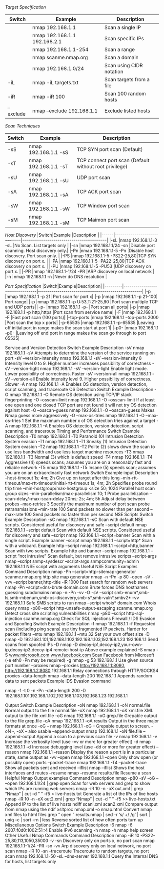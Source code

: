 _Target Specification_

|Switch  |Example                     |Description             |
|--------|----------------------------|------------------------|
|        |nmap 192.168.1.1            |Scan a single IP        |
|        |nmap 192.168.1.1 192.168.2.1|Scan specific IPs       |
|        |nmap 192.168.1.1-254        |Scan a range            |
|        |nmap scanme.nmap.org        |Scan a domain           |
|        |nmap 192.168.1.0/24         |Scan using CIDR notation|
|-iL     |nmap -iL targets.txt        |Scan targets from a file|
|-iR     |nmap -iR 100                |Scan 100 random hosts   |
|–exclude|nmap –exclude 192.168.1.1   |Exclude listed hosts    |


_Scan Techniques_

|Switch |Example              |Description                                           |
|-------|---------------------|------------------------------------------------------|
|-sS    |nmap 192.168.1.1 -sS |TCP SYN port scan (Default)                           |
|-sT    |nmap 192.168.1.1 -sT |TCP connect port scan (Default without root privilege)|
|-sU    |nmap 192.168.1.1 -sU |UDP port scan                                         |
|-sA    |nmap 192.168.1.1 -sA |TCP ACK port scan                                     |
|-sW    |nmap 192.168.1.1 -sW |TCP Window port scan                                  |
|-sM    |nmap 192.168.1.1 -sM |TCP Maimon port scan                                  |

_Host Discovery_
|Switch|Example	                      |Description                                |
|------|------------------------------|-------------------------------------------|
|-sL   |nmap 192.168.1.1-3 -sL	      |No Scan. List targets only                 |
|-sn   |nmap 192.168.1.1/24 -sn	      |Disable port scanning. Host discovery only.|
|-Pn   |nmap 192.168.1.1-5 -Pn	      |Disable host discovery. Port scan only.    |
|-PS   |nmap 192.168.1.1-5 -PS22-25,80|TCP SYN discovery on port x.               |
|-PA   |nmap 192.168.1.1-5 -PA22-25,80|TCP ACK discovery on port x.               |
|-PU   |nmap 192.168.1.1-5 -PU53      |UDP discovery on port x.                   |
|-PR   |nmap 192.168.1.1-1/24 -PR     |ARP discovery on local network             |
|-n    |nmap 192.168.1.1 -n           |Never do DNS resolution                    |
 
_Port Specification_
|Switch|Example|Description|
|---------|---------------------------------|-----------------------------------------------------|
|-p	|nmap 192.168.1.1 -p 21|	Port scan for port x|
|-p	|nmap 192.168.1.1 -p 21-100|	Port range|
|-p	|nmap 192.168.1.1 -p U:53,T:21-25,80	|Port scan multiple TCP and UDP ports|
|-p-	|nmap 192.168.1.1 -p-	|Port scan all ports|
|-p	|nmap 192.168.1.1 -p http,https	|Port scan from service name|
|-F	|nmap 192.168.1.1 -F	|Fast port scan (100 ports)|
|–top-ports	|nmap 192.168.1.1 –top-ports 2000	|Port scan the top x ports|
|-p-65535	|nmap 192.168.1.1 -p-65535	|Leaving off initial port in range makes the scan start at port 1|
|-p0-	|nmap 192.168.1.1 -p0-	|Leaving off end port in range makes the scan go through to port 65535|

 Service and Version Detection
Switch	Example	Description
-sV	nmap 192.168.1.1 -sV	Attempts to determine the version of the service running on port
-sV –version-intensity	nmap 192.168.1.1 -sV –version-intensity 8	Intensity level 0 to 9. Higher number increases possibility of correctness
-sV –version-light	nmap 192.168.1.1 -sV –version-light	Enable light mode. Lower possibility of correctness. Faster
-sV –version-all	nmap 192.168.1.1 -sV –version-all	Enable intensity level 9. Higher possibility of correctness. Slower
-A	nmap 192.168.1.1 -A	Enables OS detection, version detection, script scanning, and traceroute
 OS Detection
Switch	Example	Description
-O	nmap 192.168.1.1 -O	Remote OS detection using TCP/IP stack fingerprinting
-O –osscan-limit	nmap 192.168.1.1 -O –osscan-limit	If at least one open and one closed TCP port are not found it will not try OS detection against host
-O –osscan-guess	nmap 192.168.1.1 -O –osscan-guess	Makes Nmap guess more aggressively
-O –max-os-tries	nmap 192.168.1.1 -O –max-os-tries 1	Set the maximum number x of OS detection tries against a target
-A	nmap 192.168.1.1 -A	Enables OS detection, version detection, script scanning, and traceroute
 Timing and Performance
Switch	Example	Description
-T0
nmap 192.168.1.1 -T0	Paranoid (0) Intrusion Detection System evasion
-T1	nmap 192.168.1.1 -T1	Sneaky (1) Intrusion Detection System evasion
-T2	nmap 192.168.1.1 -T2	Polite (2) slows down the scan to use less bandwidth and use less target machine resources
-T3	nmap 192.168.1.1 -T3	Normal (3) which is default speed
-T4	nmap 192.168.1.1 -T4	Aggressive (4) speeds scans; assumes you are on a reasonably fast and reliable network
-T5	nmap 192.168.1.1 -T5	Insane (5) speeds scan; assumes you are on an extraordinarily fast network
Switch	Example input	Description
–host-timeout <time>	1s; 4m; 2h	Give up on target after this long
–min-rtt-timeout/max-rtt-timeout/initial-rtt-timeout <time>	1s; 4m; 2h	Specifies probe round trip time
–min-hostgroup/max-hostgroup <size<size>	50; 1024	Parallel host scan group sizes
–min-parallelism/max-parallelism <numprobes>	10; 1	Probe parallelization
–scan-delay/–max-scan-delay <time>	20ms; 2s; 4m; 5h	Adjust delay between probes
–max-retries <tries>	3	Specify the maximum number of port scan probe retransmissions
–min-rate <number>	100	Send packets no slower than <numberr> per second
–max-rate <number>	100	Send packets no faster than <number> per second
 NSE Scripts
Switch	Example	Description
-sC	nmap 192.168.1.1 -sC	Scan with default NSE scripts. Considered useful for discovery and safe
–script default	nmap 192.168.1.1 –script default	Scan with default NSE scripts. Considered useful for discovery and safe
–script	nmap 192.168.1.1 –script=banner	Scan with a single script. Example banner
–script	nmap 192.168.1.1 –script=http*	Scan with a wildcard. Example http
–script	nmap 192.168.1.1 –script=http,banner	Scan with two scripts. Example http and banner
–script	nmap 192.168.1.1 –script “not intrusive”	Scan default, but remove intrusive scripts
–script-args	nmap –script snmp-sysdescr –script-args snmpcommunity=admin 192.168.1.1	NSE script with arguments
Useful NSE Script Examples
Command	Description
nmap -Pn –script=http-sitemap-generator scanme.nmap.org	http site map generator
nmap -n -Pn -p 80 –open -sV -vvv –script banner,http-title -iR 1000	Fast search for random web servers
nmap -Pn –script=dns-brute domain.com	Brute forces DNS hostnames guessing subdomains
nmap -n -Pn -vv -O -sV –script smb-enum*,smb-ls,smb-mbenum,smb-os-discovery,smb-s*,smb-vuln*,smbv2* -vv 192.168.1.1	Safe SMB scripts to run
nmap –script whois* domain.com	Whois query
nmap -p80 –script http-unsafe-output-escaping scanme.nmap.org	Detect cross site scripting vulnerabilities
nmap -p80 –script http-sql-injection scanme.nmap.org	Check for SQL injections
 Firewall / IDS Evasion and Spoofing
Switch	Example	Description
-f	nmap 192.168.1.1 -f	Requested scan (including ping scans) use tiny fragmented IP packets. Harder for packet filters
–mtu	nmap 192.168.1.1 –mtu 32	Set your own offset size
-D	nmap -D 192.168.1.101,192.168.1.102,192.168.1.103,192.168.1.23 192.168.1.1	Send scans from spoofed IPs
-D	nmap -D decoy-ip1,decoy-ip2,your-own-ip,decoy-ip3,decoy-ip4 remote-host-ip	Above example explained
-S	nmap -S www.microsoft.com www.facebook.com	Scan Facebook from Microsoft (-e eth0 -Pn may be required)
-g	nmap -g 53 192.168.1.1	Use given source port number
–proxies	nmap –proxies http://192.168.1.1:8080, http://192.168.1.2:8080 192.168.1.1	Relay connections through HTTP/SOCKS4 proxies
–data-length	nmap –data-length 200 192.168.1.1	Appends random data to sent packets
Example IDS Evasion command

nmap -f -t 0 -n -Pn –data-length 200 -D
192.168.1.101,192.168.1.102,192.168.1.103,192.168.1.23 192.168.1.1

 Output
Switch	Example	Description
-oN	nmap 192.168.1.1 -oN normal.file	Normal output to the file normal.file
-oX	nmap 192.168.1.1 -oX xml.file	XML output to the file xml.file
-oG	nmap 192.168.1.1 -oG grep.file	Grepable output to the file grep.file
-oA	nmap 192.168.1.1 -oA results	Output in the three major formats at once
-oG –	nmap 192.168.1.1 -oG –	Grepable output to screen. -oN -, -oX – also usable
–append-output	nmap 192.168.1.1 -oN file.file –append-output	Append a scan to a previous scan file
-v	nmap 192.168.1.1 -v	Increase the verbosity level (use -vv or more for greater effect)
-d	nmap 192.168.1.1 -d	Increase debugging level (use -dd or more for greater effect)
–reason	nmap 192.168.1.1 –reason	Display the reason a port is in a particular state, same output as -vv
–open	nmap 192.168.1.1 –open	Only show open (or possibly open) ports
–packet-trace	nmap 192.168.1.1 -T4 –packet-trace	Show all packets sent and received
–iflist	nmap –iflist	Shows the host interfaces and routes
–resume	nmap –resume results.file	Resume a scan
Helpful Nmap Output examples
Command	Description
nmap -p80 -sV -oG – –open 192.168.1.1/24 | grep open	Scan for web servers and grep to show which IPs are running web servers
nmap -iR 10 -n -oX out.xml | grep “Nmap” | cut -d ” ” -f5 > live-hosts.txt	Generate a list of the IPs of live hosts
nmap -iR 10 -n -oX out2.xml | grep “Nmap” | cut -d ” ” -f5 >> live-hosts.txt	Append IP to the list of live hosts
ndiff scanl.xml scan2.xml	Compare output from nmap using the ndif
xsltproc nmap.xml -o nmap.html	Convert nmap xml files to html files
grep ” open ” results.nmap | sed -r ‘s/ +/ /g’ | sort | uniq -c | sort -rn | less	Reverse sorted list of how often ports turn up
 Miscellaneous Options
Switch	Example	Description
-6	nmap -6 2607:f0d0:1002:51::4	Enable IPv6 scanning
-h	nmap -h	nmap help screen
 Other Useful Nmap Commands
Command	Description
nmap -iR 10 -PS22-25,80,113,1050,35000 -v -sn	Discovery only on ports x, no port scan
nmap 192.168.1.1-1/24 -PR -sn -vv	Arp discovery only on local network, no port scan
nmap -iR 10 -sn -traceroute	Traceroute to random targets, no port scan
nmap 192.168.1.1-50 -sL –dns-server 192.168.1.1	Query the Internal DNS for hosts, list targets only
